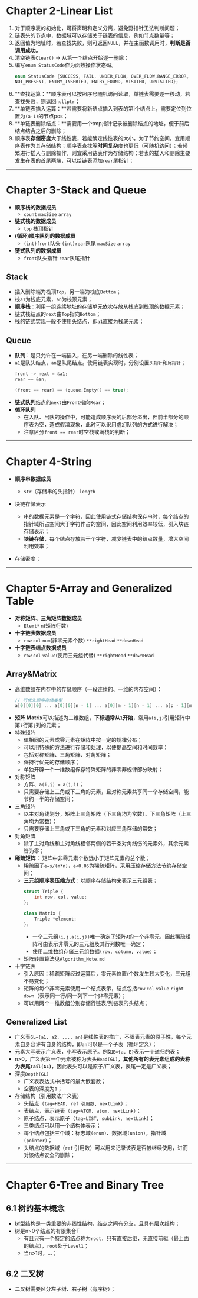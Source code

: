 Chapter 2-Linear List
========
1. 对于顺序表的初始化，可将声明和定义分离，避免野指针无法判断问题；
2. 链表头的节点中，数据域可以存储关于链表的信息，例如节点数量等；
3. 返回值为地址时，若查找失败，则可返回`NULL`，并在主函数调用时，**判断是否调用成功。**
4. 清空链表`Clear()` -> 从第一个结点开始逐一删除；
5. 编写`enum StatusCode`作为函数操作状态码。
    ```C++
    enum StatusCode {SUCCESS, FAIL, UNDER_FLOW, OVER_FLOW,RANGE_ERROR, DUPLICATE_ERROR,
	NOT_PRESENT, ENTRY_INSERTED, ENTRY_FOUND, VISITED, UNVISITED};
    ```
6. **查找运算：**顺序表可以按照序号随机访问读取，单链表需要逐一移动，若查找失败，则返回`nullptr`；
7. **单链表插入运算：**若需要将新结点插入到表的第i个结点上，需要定位到位置为`(a-1)`的节点pos；
8. **单链表删除结点：**需要用一个tmp指针记录被删除结点的地址，便于前后结点结合之后的删除；
9. 顺序表**存储密度**大于线性表，若能确定线性表的大小，为了节约空间，宜用顺序表作为其存储结构；顺序表查找等**时间复杂**度也更低（可随机访问）；若频繁进行插入与删除操作，则宜采用链表作为存储结构；若表的插入和删除主要发生在表的首尾两端，可以给链表添加`rear`尾指针；
---

Chapter 3-Stack and Queue
========
-   **顺序栈的数据成员**
    -   `count` `maxSize` `array`
-   **链式栈的数据成员**
    -   `top` 栈顶指针
-   **(循环)顺序队列的数据成员**
    -   `(int)front`队头 `(int)rear`队尾 `maxSize` `array`
-   **链式队列的数据成员**
    -   `front`队头指针 `rear`队尾指针
## Stack
-   插入删除端为栈顶`Top`，另一端为栈底`Bottom`；
-   栈`a1`为栈底元素，`an`为栈顶元素；
-   **顺序栈**：利用一组连续地址的存储单元依次存放从栈底到栈顶的数据元素；
-   链式栈结点的`next`由`Top`指向`Bottom`；
-   栈的链式实现一般不使用头结点，即`a1`直接为栈底元素；
## Queue
-   **队列**：是只允许在一端插入，在另一端删除的线性表；
-   `a1`是队头结点，`an`是队尾结点。使用链表实现时，分别设置`头指针`和`尾指针`；
    ```c++
    front -> next = &a1;
    rear == &an;
    
    (front == rear) == (queue.Empty() == true); 
    ```
-   **链式队列**结点的`next`由`Front`指向`Rear`；
-   **循环队列**
    -   在入队、出队的操作中，可能造成顺序表的后部分溢出，但前半部分的顺序表为空，造成假溢现象，此时可以采用虚幻队列的方式进行解决；
    -   注意区分`front == rear`时空栈或满栈的判断；
---

Chapter 4-String
===========
-   **顺序串数据成员**
    -   `str`（存储串的头指针） `length`


-   块链存储表示
    -   串的数据元素是一个字符，因此使用链式存储结构保存串时，每个结点的指针域所占空间大于字符作占的空间，因此空间利用效率较低，引入块链存储表示；
    -   **块链存储**，每个结点存放若干个字符，减少链表中的结点数量，增大空间利用效率；
-   存储密度；
---

Chapter 5-Array and Generalized Table
=========
-   **对称矩阵、三角矩阵数据成员**
    -   `Elemt*` `n`(矩阵行数)
-   **十字链表数据成员**
    -   `row` `col` `num`(非零元素个数) `**rightHead` `**downHead`
-   **十字链表结点数据成员**
    -   `row` `col` `value`(使用三元组代替) `**rightHead` `**downHead`


## Array&Matrix
-   高维数组在内存中的存储顺序（一段连续的、一维的内存空间）：
    ```c++
    // 行优先顺序存储类型
    a[0][0][0] ... a[0][0][n - 1] ... a[0][m - 1][n - 1] ... a[p - 1][m - 1][n - 1];
    ```
-   **矩阵 Matrix**可以描述为二维数组，**下标通常从`1`开始**，常用`a(i,j)`引用矩阵中第`i`行第`j`列的元素；
-   特殊矩阵
    -   值相同的元素或零元素在矩阵中按一定的规律分布；
    -   可以用特殊的方法进行存储和处理，以便提高空间和时间效率；
    -   包括对称矩阵、三角矩阵、对角矩阵；
    -   保持行优先的存储顺序；
    -   单独开辟一个一维数组保存特殊矩阵的非零非规律部分映射；
-   对称矩阵
    -   方阵、`a(i,j) = a(j,i)`；
    -   只需要存储上三角或下三角的元素，且对称元素共享同一个存储空间，能节约一半的存储空间；
-   三角矩阵
    -   以主对角线划分，矩阵上三角矩阵（下三角均为常数）、下三角矩阵（上三角均为常数）；
    -   只需要存储上三角或下三角的元素和对应三角存储的常数；
-   对角矩阵
    -   除了主对角线和主对角线相邻两侧的若干条对角线伤的元素外，其余元素皆为零；
-   **稀疏矩阵：** 矩阵中非零元素个数远小于矩阵元素的总个数；
    -   稀疏因子`e=s/(m*n)`，`e<0.05`为稀疏矩阵，采用压缩存储方法节约存储空间；
    -   **三元组顺序表压缩方式**：以顺序存储结构来表示三元组表；
        ```c++
        struct Triple {
            int row, col, value;
        };
        
        class Matrix {
            Triple *element;
        };
        ```
        -   一个三元组`(i,j,a(i,j))`唯一确定了矩阵`A`的一个非零元，因此稀疏矩阵可由表示非零元的三元组及其行列数唯一确定；
        -   使用二维数组存储三元组数据`(row, column, value)`；
    -   矩阵转置算法见`Algorithm_Note.md`
-   十字链表
    -   引入原因：稀疏矩阵经过运算后，零元素位置/个数发生较大变化，三元组不易变化；
    -   矩阵的每个非零元素使用一个结点表示，结点包括`row` `col` `value` `right` `down`（表示同一行/同一列下一个非零元素）；
    -   可以用两个一维数组分别存储行链表/列链表的头结点；
## Generalized List
-   广义表`GL={a1, a2, ..., an}`是线性表的推广，不限表元素的原子性，每个元素自身容许有自身的结构，即`an`可以是一个子表（循环定义）；
-   元素大写表示广义表，小写表示原子。例如`E={a, E}`表示一个递归的表；
-   n>0，广义表第一个元素被称为表头`Head(GL)`，**其他所有的表元素组成的表称为表尾`Tail(GL)`**，因此表头可以是原子/广义表，表尾一定是广义表；
-   深度`Depth(GL)`
    -   广义表表达式中括号的最大嵌套数；
    -   空表的深度为`1`；
-   存储结构（引用数法广义表）
    -   头结点（`tag=HEAD, ref 引用数, nextLink`）；
    -   表结点，表示链表（`tag=ATOM, atom, nextLink`）；
    -   原子结点，表示原子（`tag=LIST, subLink, nextLink`）；
    -   三类结点可以用一个结构体表示；
    -   每个结点包括三个域：标志域`(enum)`、数据域`(union)`，指针域`(pointer)`；
    -   头结点的数据域（`ref` 引用数）可以用来记录该表是否被继续使用，进而对该结点安全的删除；
---
    
Chapter 6-Tree and Binary Tree
===========
## 6.1 树的基本概念
-   树型结构是一类重要的非线性结构，结点之间有分支，且具有层次结构；
-   树是n>0个结点的有限集合T
    -   有且只有一个特定的结点称为`root`，只有直接后继，无直接前驱（最上面的结点），`root`处于`Level1`；
    -   当n>1时，...；
## 6.2 二叉树
-   二叉树需要区分左子树、右子树（有序树）；